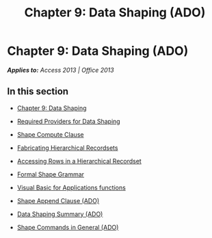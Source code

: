﻿---
title: 'Chapter 9: Data Shaping (ADO)'
TOCTitle: 'Chapter 9: Data Shaping'
ms:assetid: 70d0fc11-8738-46b5-a107-48e3acc3ce26
ms:mtpsurl: https://msdn.microsoft.com/en-us/library/JJ249449(v=office.15)
ms:contentKeyID: 48545569
ms.date: 09/18/2015
mtps_version: v=office.15
---

# Chapter 9: Data Shaping (ADO)


_**Applies to:** Access 2013 | Office 2013_

## In this section

  - [Chapter 9: Data Shaping](chapter-9-data-shaping.md)

  - [Required Providers for Data Shaping](required-providers-for-data-shaping.md)

  - [Shape Compute Clause](shape-compute-clause.md)

  - [Fabricating Hierarchical Recordsets](fabricating-hierarchical-recordsets.md)

  - [Accessing Rows in a Hierarchical Recordset](accessing-rows-in-a-hierarchical-recordset.md)

  - [Formal Shape Grammar](formal-shape-grammar.md)

  - [Visual Basic for Applications functions](visual-basic-for-applications-functions.md)

  - [Shape Append Clause (ADO)](shape-append-clause-ado.md)

  - [Data Shaping Summary (ADO)](data-shaping-summary-ado.md)

  - [Shape Commands in General (ADO)](shape-commands-in-general-ado.md)

